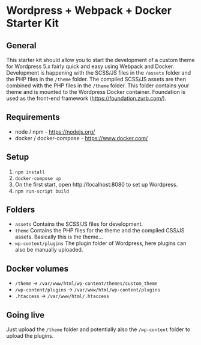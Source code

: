 # Wordpress + Webpack + Docker Starter Kit

## General
This starter kit should allow you to start the development of a custom theme for Wordpress 5.x fairly quick and easy using Webpack and Docker. Development is happening with the SCSS/JS files in the `/assets` folder and the PHP files in the `/theme` folder. The compiled SCSS/JS assets are then combined with the PHP files in the `/theme` folder. This folder contains your theme and is mounted to the Wordpress Docker container. Foundation is used as the front-end framework (https://foundation.zurb.com/).

## Requirements
- node / npm - https://nodejs.org/
- docker / docker-compose - https://www.docker.com/

## Setup
1. `npm install`
2. `docker-compose up`
3. On the first start, open http://localhost:8080 to set up Wordpress.
4. `npm run-script build`

## Folders
- `assets` Contains the SCSS/JS files for development.
- `theme` Contains the PHP files for the theme and the compiled CSS/JS assets. Basically this is the theme...
- `wp-content/plugins` The plugin folder of Wordpress, here plugins can also be manually uploaded.

## Docker volumes
- `/theme` -> `/var/www/html/wp-content/themes/custom_theme`
- `/wp-content/plugins` -> `/var/www/html/wp-content/plugins`
- `.htaccess` -> `/var/www/html/.htaccess`

## Going live
Just upload the `/theme` folder and potentially also the `/wp-content` folder to upload the plugins.
